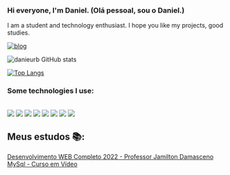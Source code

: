 
### Hi everyone, I'm Daniel. (Olá pessoal, sou o Daniel.)

I am a student and technology enthusiast. I hope you like my projects, good studies.



[![blog](https://img.shields.io/badge/LinkedIn-0077B5?style=for-the-badge&logo=linkedin&logoColor=white
)](https://www.linkedin.com/in/daniel-ribeiro-926312183/)

![danieurb GitHub stats](https://github-readme-stats.vercel.app/api?username=danieurb&show_icons=true&theme=dracula)

[![Top Langs](https://github-readme-stats.vercel.app/api/top-langs/?username=anuraghazra&layout=compact)](https://github.com/anuraghazra/github-readme-stats)

### Some technologies I use:

<div style="display: inline_block"><br/>
   <img src="https://img.shields.io/badge/HTML5-E34F26?style=for-the-badge&logo=html5&logoColor=white"/>
   <img src="https://img.shields.io/badge/CSS3-1572B6?style=for-the-badge&logo=css3&logoColor=white"/>
   <img src="https://img.shields.io/badge/JavaScript-323330?style=for-the-badge&logo=javascript&logoColor=F7DF1E"/>
    <img src="https://img.shields.io/badge/Node.js-43853D?style=for-the-badge&logo=node.js&logoColor=white"/>
     <img src="https://img.shields.io/badge/React-20232A?style=for-the-badge&logo=react&logoColor=61DAFB"/>


   <img src="https://img.shields.io/badge/C%23-239120?style=for-the-badge&logo=c-sharp&logoColor=white"/>
   <img src="https://img.shields.io/badge/Python-14354C?style=for-the-badge&logo=python&logoColor=white"/>
   <img src="https://img.shields.io/badge/MySQL-00000F?style=for-the-badge&logo=mysql&logoColor=white"/>

</div>

## Meus estudos 📚:
[Desenvolvimento WEB Completo 2022 - Professor Jamilton Damasceno](https://www.udemy.com/course/web-completo/)<br/>
[MySql - Curso em Vídeo](https://www.udemy.com/course/web-completo/)

